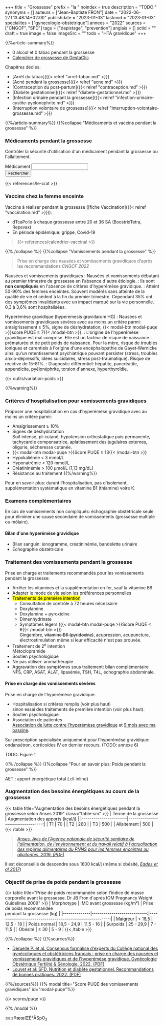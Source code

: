 +++
title = "Grossesse"
prefix = "la "
noindex = true
description = "TODO:"
synonyms = []
auteurs = ["Jean-Baptiste FRON"]
date = "2022-06-27T13:48:14+02:00"
publishdate = "2023-01-03"
lastmod = "2023-01-03"
specialites = ["gynecologie-obstetrique"]
annees = "2022"
sources = ["CNGOF", "SFD"]
tags = ["depistage", "prevention"]
anglais = []
sctid = ""
draft = true
image = false
imageSrc = ""
todo = "HTA gravidique"
+++

{{%article-summary%}}

- 0 alcool et 0 tabac pendant la grossesse
- [Calendrier de grossesse de GestaClic](http://gestaclic.fr/calculette.html)

Chapitres dédiés:

- [Arrêt du tabac]({{< relref "arret-tabac.md" >}})
- [Acné pendant la grossesse]({{< relref "acne.md" >}})
- [Contraception du post-partum]({{< relref "contraception.md" >}})
- [Diabète gestationnel]({{< relref "diabete-gestationnel.md" >}})
- [Infection urinaire pendant la grossesse]({{< relref "infection-urinaire-cystite-pyelonephrite.md" >}})
- [Interruption volontaire de grossesse]({{< relref "interruption-volontaire-grossesse.md" >}})

{{%/article-summary%}}
{{%collapse "Médicaments et vaccins pendant la grossesse" %}}

### Médicaments pendant la grossesse

Contrôler la sécurité d'utilisation d'un médicament pendant la grossesse ou l'allaitement.

<form class="d-flex align-items-center my-4">
  <div class="floating-label textfield-box form-ripple flex-grow-1">
    <label for="grossesse-crat">Médicament</label>
    <input class="form-control" id="grossesse-crat" type="search">
  </div>
  <button class="btn btn-primary ml-3" onClick="window.open(`http://lecrat.fr/articleSearchSaisie.php?recherche=${document.getElementById('grossesse-crat').value}`); return false;">Rechercher</button>
</form>

{{< references/le-crat >}}

### Vaccins chez la femme enceinte

Vaccins à réaliser pendant la grossesse ([fiche Vaccination]({{< relref "vaccination.md" >}})):

- dTcaPolio à chaque grossesse entre 20 et 36 SA (BoostrixTetra, Repevax)
- En période épidémique: grippe, Covid-19

> {{< references/calendrier-vaccinal >}}

{{% /collapse %}}
{{%collapse "Vomissements pendant la grossesse" %}}

> Prise en charge des nausées et vomissements gravidiques d'après les recommandations *CNGOF 2022*

Nausées et vomissements gravidiques
: Nausées et vomissements débutant au premier trimestre de grossesse en l'absence d'autre étiologie.
: Ils sont **non compliqués** en l'absence de critères d'hyperémèse gravidique.
: Atteint 50-90% des femmes enceintes. Souvent modérés sans atteinte de la qualité de vie et cèdent à la fin du premier trimestre. Cependant 35% ont des symptômes invalidants avec un impact marqué sur la vie personnelle. 0,3 à 3,6% sont hospitalisées.

Hyperémèse gravidique (hyperemesis gravidarum HG)
: Nausées et vomissements gravidiques sévères avec au moins un critère parmi: amaigrissement ≥ 5%, signe de déshydratation, {{< modal-btn modal-puqe >}}score PUQE ≥ 7{{< /modal-btn >}}.
: L'origine de l'hyperémèse gravidique est mal comprise. Elle est un facteur de risque de naissance prématurée et de petit poids de naissance. Pour la mère, risque de troubles ioniques et carentiels à l'origine d'une encéphalopathie de Gayet-Wernicke ainsi qu'un retentissement psychiatrique pouvant persister (stress, troubles anxio-dépressifs, idées suicidaires, stress post-traumatique). Risque de récidive de 15-81%.
: Diagnostic différentiel: hépatite, pancréatite, appendicite, pyélonéphrite, torsion d'annexe, hyperthyroïdie.

{{< outils/variation-poids >}}

{{%warning%}}

### Critères d'hospitalisation pour vomissements gravidiques

Proposer une hospitalisation en cas d'hyperémèse gravidique avec au moins un critère parmi:

- Amaigrissement ≥ 10%
- Signes de déshydratation  
  Soif intense, pli cutané, hypotension orthostatique puis permanente, tachycardie compensatrice, aplatissement des jugulaires externes, oligurie, sécheresse cutanée.
- {{< modal-btn modal-puqe >}}Score PUQE ≥ 13{{< /modal-btn >}}
- Hypokaliémie < 3 mmol/L
- Hyponatrémie < 120 mmol/L
- Créatininémie > 100 µmol/L (1,13 mg/dL)
- Résistance au traitement
{{%/warning%}}

Pour en savoir plus: durant l'hospitalisation, pas d'isolement, supplémentation systématique en vitamine B1 (thiamine) voire K.

### Examens complémentaires

En cas de vomissements non compliqués: échographie obstétricale seule pour éliminer une cause secondaire de vomissements (grossesse multiple ou môlaire).

#### Bilan d'une hyperémèse gravidique

- Bilan sanguin: ionogramme, créatininémie, bandelette urinaire
- Échographie obstétricale

### Traitement des vomissements pendant la grossesse

Prise en charge et traitements recommandés pour les vomissements pendant la grossesse:

- Arrêter les vitamines et la supplémentation en fer, sauf la vitamine B9
- Adapter le mode de vie selon les préférences personnelles
- <mark>Traitements de première intention</mark>
  - Consultation de contrôle à 72 heures nécessaire
  - Doxylamine
  - Doxylamine + pyroxidine
  - Dimenhydrinate
  - Symptômes légers ({{< modal-btn modal-puqe >}}Score PUQE < 6{{< /modal-btn >}})  
    Gingembre, ~~vitamine B6 (pyridoxine)~~, acupression, acupuncture, électrostimulation même si leur efficacité n'est pas prouvée.
- Traitement de 2<sup>e</sup> intention  
  Métoclopramide
- Soutien psychologique
- Ne pas utiliser: aromathérapie
- Aggravation des symptômes sous traitement: bilan complémentaire  
  NFS, CRP, ASAT, ALAT, lipasémie, TSH, T4L, échographie abdominale.

#### Prise en charge des vomissements sévères

Prise en charge de l'hyperémèse gravidique:

- Hospitalisation si critères remplis (voir plus haut)  
  sinon essai des traitements de première intention (voir plus haut).
- Soutien psychologique
- Association de patientes  
  [Association de lutte contre l'hyperémèse gravidique](https://www.associationhg.fr) et [9 mois avec ma bassine](https://www.facebook.com/9moisavecmabassine/).

Sur prescription spécialisée uniquement pour l'hyperémèse gravidique: ondansétron, corticoïdes IV en dernier recours. (TODO: annexe 6)

TODO: Figure 1

{{% /collapse %}}
{{%collapse "Pour en savoir plus: Poids pendant la grossesse" %}}

AET
: apport énergétique total
{.dl-inline}

### Augmentation des besoins énergétiques au cours de la grossesse

{{< table title="Augmentation des besoins énergétiques pendant la grossesse selon Anses 2019" class="table-sm" >}}
| Terme de la grossesse | Augmentation des apports (kcal/j) |
|-----------------------|----------------------------------:|
| T1                    |                                70 |
| T2                    |                               260 |
| T3                    |                               500 |
| Allaitement           |                               500 |
{{< /table >}}

> *[Anses. Avis de l'Agence nationale de sécurité sanitaire de l'alimentation, de l'environnement et du travail relatif à l'actualisation des repères alimentaires du PNNS pour les femmes enceintes ou allaitantes. 2019. (PDF)](https://www.anses.fr/fr/system/files/NUT2017SA0141.pdf)*

Il est déconseillé de descendre sous 1600 kcal/j (même si obésité, *[Eades et al 2017](https://pubmed.ncbi.nlm.nih.gov/28531829/)*)

### Objectif de prise de poids pendant la grossesse

{{< table title="Prise de poids recommandée selon l'indice de masse corporelle avant la grossesse. Dr JB Fron d'après IOM Pregnancy Weight Guidelines 2009" >}}
| Morphotype   | IMC avant grossesse (kg/m²) | Prise de poids recommandée <br>pendant la grossesse (kg) |
|--------------|----------------------------:|---------------------------------------------------------:|
| Maigreur     |                      < 18,5 |                                                12,5 - 18 |
| Poids normal |                 18,5 - 24,9 |                                                11,5 - 16 |
| Surpoids     |                   25 - 29,9 |                                                 7 - 11,5 |
| Obésité      |                        ≥ 30 |                                                    5 - 9 |
{{< /table >}}

{{% /collapse %}}
{{%sources%}}

- [Deruelle P. et al. Consensus formalisé d'experts du Collège national des gynécologues et obstétriciens français : prise en charge des nausées et vomissements gravidiques et de l'hyperémèse gravidique. Gynécologie Obstétrique Fertilité & Sénologie. 2022. (PDF)](http://www.cngof.fr/pratiques-cliniques/recommandations-pour-la-pratique-clinique/apercu?path=RPC%2BCOLLEGE%252F2023%252FCFE-Nausees-et-vomissements-gravidiques-2022.pdf)
- [Louvet et al; SFD. Nutrition et diabète gestationnel. Recommandations de bonnes pratiques. 2022. (PDF)](https://www.sfdiabete.org/sites/www.sfdiabete.org/files/files/ressources/reco_nutrition_diabete_gestationnel_2022.pdf)

{{%/sources%}}
{{% modal title="Score PUQE des vomissements gravidiques" id="modal-puqe"%}}

{{< scores/puqe >}}

{{% /modal %}}

≤≥±®æœŒÈ³ÂSpO<sub>2</sub>
